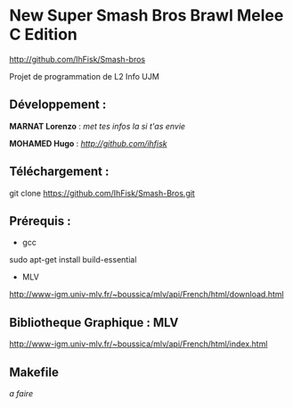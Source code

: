 # New Super Smash Bros Brawl Melee C Edition
http://github.com/IhFisk/Smash-bros

Projet de programmation de L2 Info UJM

## Développement :
**MARNAT Lorenzo** : *met tes infos la si t'as envie*

**MOHAMED Hugo** : *http://github.com/ihfisk*

## Téléchargement :
git clone https://github.com/IhFisk/Smash-Bros.git

## Prérequis :
- gcc

sudo apt-get install build-essential


- MLV

http://www-igm.univ-mlv.fr/~boussica/mlv/api/French/html/download.html

## Bibliotheque Graphique : MLV
http://www-igm.univ-mlv.fr/~boussica/mlv/api/French/html/index.html

## Makefile
*a faire*

